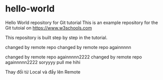 # hello-world
Hello World repository for Git tutorial
This is an example repository for the Git tutoial on https://www.w3schools.com

This repository is built step by step in the tutorial.

changed by remote repo
changed by remote repo againnnnn

changed by remote repo againnnnn2222
changed by remote repo againnnnn2222 soryyyy
pull me hihi

Thay đổi từ Local và đẩy lên Remote
